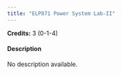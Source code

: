 ```yaml
---
title: "ELP871 Power System Lab-II"
---
```

**Credits:** 3 (0-1-4)

#### Description
No description available.